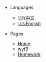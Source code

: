 - Languages
  - [:cn:中文](/)
  - [:us:English](en-us/)

- Pages
  - [Home](/)
  - [wyf9](wyf9/)
  - [Homework](/homework/)